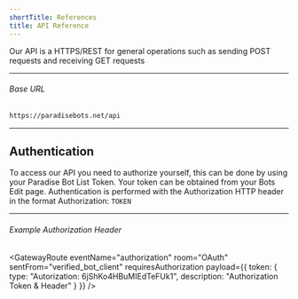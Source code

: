 ```yaml
---
shortTitle: References
title: API Reference
---
```


Our API is a HTTPS/REST for general operations such as sending POST requests and receiving GET requests

---

###### Base URL

```markdown
https://paradisebots.net/api
```

---

## Authentication
To access our API you need to authorize yourself, this can be done by using your Paradise Bot List Token. Your token can be obtained from your Bots Edit page.
Authentication is performed with the Authorization HTTP header in the format Authorization: `TOKEN`

---

###### Example Authorization Header

<GatewayRoute
  eventName="authorization"
  room="OAuth"
  sentFrom="verified_bot_client"
  requiresAuthorization
  payload={{
    token: {
      type: "Autorization: 6jShKo4HBuMIEdTeFUk1",
      description: "Authorization Token & Header"
    }
  }}
/>
